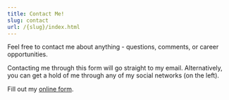 ```yaml
---
title: Contact Me!
slug: contact
url: /{slug}/index.html
---
```

Feel free to contact me about anything - questions, comments, or career opportunities. 

Contacting me through this form will go straight to my email.
Alternatively, you can get a hold of me through any of my social networks (on the left).

<div id="wufoo-m7x4a3">
Fill out my <a href="http://scanamerican.wufoo.com/forms/m7x4a3">online form</a>.
</div>
<script type="text/javascript">var m7x4a3;(function(d, t) {
var s = d.createElement(t), options = {
'userName':'scanamerican', 
'formHash':'m7x4a3', 
'autoResize':true,
'height':'497',
'async':true,
'header':'show'};
s.src = ('https:' == d.location.protocol ? 'https://' : 'http://') + 'wufoo.com/scripts/embed/form.js';
s.onload = s.onreadystatechange = function() {
var rs = this.readyState; if (rs) if (rs != 'complete') if (rs != 'loaded') return;
try { m7x4a3 = new WufooForm();m7x4a3.initialize(options);m7x4a3.display(); } catch (e) {}};
var scr = d.getElementsByTagName(t)[0], par = scr.parentNode; par.insertBefore(s, scr);
})(document, 'script');</script>